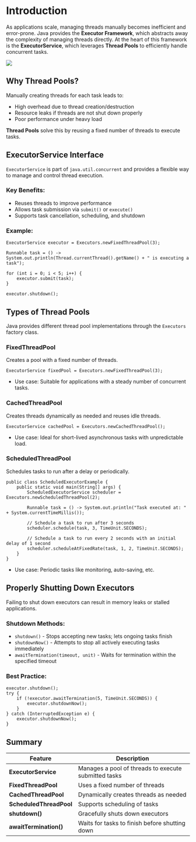 # Introduction
As applications scale, managing threads manually becomes inefficient and error-prone. Java provides the **Executor Framework**, which abstracts away the complexity of managing threads directly. At the heart of this framework is the **ExecutorService**, which leverages **Thread Pools** to efficiently handle concurrent tasks.

[![](https://markdown-videos-api.jorgenkh.no/youtube/bUC6tft9TxM)](https://youtu.be/bUC6tft9TxM)

## Why Thread Pools?
Manually creating threads for each task leads to:
- High overhead due to thread creation/destruction
- Resource leaks if threads are not shut down properly
- Poor performance under heavy load

**Thread Pools** solve this by reusing a fixed number of threads to execute tasks.

## ExecutorService Interface

`ExecutorService` is part of `java.util.concurrent` and provides a flexible way to manage and control thread execution. 

### Key Benefits:
- Reuses threads to improve performance
- Allows task submission via `submit()` or `execute()`
- Supports task cancellation, scheduling, and shutdown

### Example:
```
ExecutorService executor = Executors.newFixedThreadPool(3);

Runnable task = () -> System.out.println(Thread.currentThread().getName() + " is executing a task");

for (int i = 0; i < 5; i++) {
    executor.submit(task);
}

executor.shutdown();
```

## Types of Thread Pools
Java provides different thread pool implementations through the `Executors` factory class.

### FixedThreadPool
Creates a pool with a fixed number of threads.

```
ExecutorService fixedPool = Executors.newFixedThreadPool(3);
```
* Use case: Suitable for applications with a steady number of concurrent tasks.

### CachedThreadPool
Creates threads dynamically as needed and reuses idle threads.

```
ExecutorService cachedPool = Executors.newCachedThreadPool();
```
* Use case: Ideal for short-lived asynchronous tasks with unpredictable load.

### ScheduledThreadPool
Schedules tasks to run after a delay or periodically.

```
public class ScheduledExecutorExample {
    public static void main(String[] args) {
        ScheduledExecutorService scheduler = Executors.newScheduledThreadPool(2);

        Runnable task = () -> System.out.println("Task executed at: " + System.currentTimeMillis());

        // Schedule a task to run after 3 seconds
        scheduler.schedule(task, 3, TimeUnit.SECONDS);

        // Schedule a task to run every 2 seconds with an initial delay of 1 second
        scheduler.scheduleAtFixedRate(task, 1, 2, TimeUnit.SECONDS);
    }
}
```
* Use case: Periodic tasks like monitoring, auto-saving, etc.

## Properly Shutting Down Executors
Failing to shut down executors can result in memory leaks or stalled applications.

### Shutdown Methods:
- `shutdown()` - Stops accepting new tasks; lets ongoing tasks finish
- `shutdownNow()` - Attempts to stop all actively executing tasks immediately
- `awaitTermination(timeout, unit)` - Waits for termination within the specified timeout

### Best Practice:
```
executor.shutdown();
try {
    if (!executor.awaitTermination(5, TimeUnit.SECONDS)) {
        executor.shutdownNow();
    }
} catch (InterruptedException e) {
    executor.shutdownNow();
}
```

## Summary

| Feature | Description |
|--------|-------------|
| **ExecutorService** | Manages a pool of threads to execute submitted tasks |
| **FixedThreadPool** | Uses a fixed number of threads |
| **CachedThreadPool** | Dynamically creates threads as needed |
| **ScheduledThreadPool** | Supports scheduling of tasks |
| **shutdown()** | Gracefully shuts down executors |
| **awaitTermination()** | Waits for tasks to finish before shutting down |
